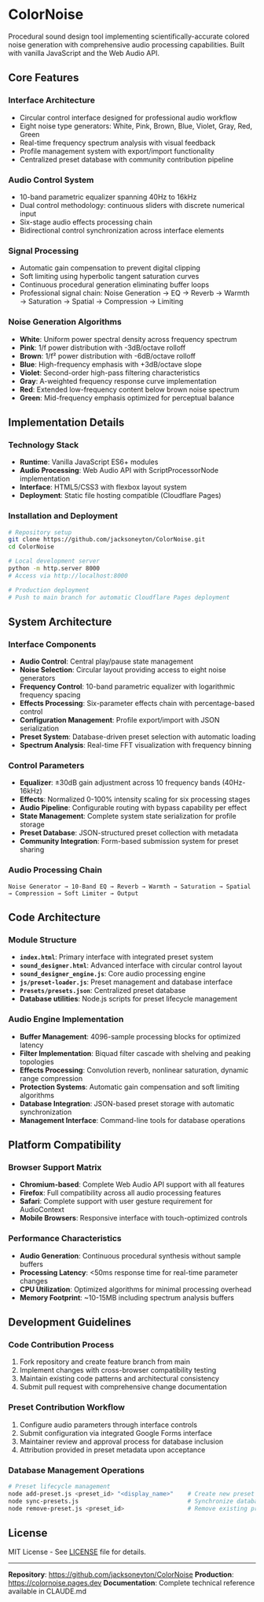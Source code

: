 # ColorNoise

Procedural sound design tool implementing scientifically-accurate colored noise generation with comprehensive audio processing capabilities. Built with vanilla JavaScript and the Web Audio API.

## Core Features

### Interface Architecture
- Circular control interface designed for professional audio workflow
- Eight noise type generators: White, Pink, Brown, Blue, Violet, Gray, Red, Green
- Real-time frequency spectrum analysis with visual feedback
- Profile management system with export/import functionality
- Centralized preset database with community contribution pipeline

### Audio Control System
- 10-band parametric equalizer spanning 40Hz to 16kHz
- Dual control methodology: continuous sliders with discrete numerical input
- Six-stage audio effects processing chain
- Bidirectional control synchronization across interface elements

### Signal Processing
- Automatic gain compensation to prevent digital clipping
- Soft limiting using hyperbolic tangent saturation curves
- Continuous procedural generation eliminating buffer loops
- Professional signal chain: Noise Generation → EQ → Reverb → Warmth → Saturation → Spatial → Compression → Limiting

### Noise Generation Algorithms
- **White**: Uniform power spectral density across frequency spectrum
- **Pink**: 1/f power distribution with -3dB/octave rolloff
- **Brown**: 1/f² power distribution with -6dB/octave rolloff
- **Blue**: High-frequency emphasis with +3dB/octave slope
- **Violet**: Second-order high-pass filtering characteristics
- **Gray**: A-weighted frequency response curve implementation
- **Red**: Extended low-frequency content below brown noise spectrum
- **Green**: Mid-frequency emphasis optimized for perceptual balance

## Implementation Details

### Technology Stack
- **Runtime**: Vanilla JavaScript ES6+ modules
- **Audio Processing**: Web Audio API with ScriptProcessorNode implementation
- **Interface**: HTML5/CSS3 with flexbox layout system
- **Deployment**: Static file hosting compatible (Cloudflare Pages)

### Installation and Deployment

```bash
# Repository setup
git clone https://github.com/jacksoneyton/ColorNoise.git
cd ColorNoise

# Local development server
python -m http.server 8000
# Access via http://localhost:8000

# Production deployment
# Push to main branch for automatic Cloudflare Pages deployment
```

## System Architecture

### Interface Components
- **Audio Control**: Central play/pause state management
- **Noise Selection**: Circular layout providing access to eight noise generators
- **Frequency Control**: 10-band parametric equalizer with logarithmic frequency spacing
- **Effects Processing**: Six-parameter effects chain with percentage-based control
- **Configuration Management**: Profile export/import with JSON serialization
- **Preset System**: Database-driven preset selection with automatic loading
- **Spectrum Analysis**: Real-time FFT visualization with frequency binning

### Control Parameters
- **Equalizer**: ±30dB gain adjustment across 10 frequency bands (40Hz-16kHz)
- **Effects**: Normalized 0-100% intensity scaling for six processing stages
- **Audio Pipeline**: Configurable routing with bypass capability per effect
- **State Management**: Complete system state serialization for profile storage
- **Preset Database**: JSON-structured preset collection with metadata
- **Community Integration**: Form-based submission system for preset sharing

### Audio Processing Chain
```
Noise Generator → 10-Band EQ → Reverb → Warmth → Saturation → Spatial → Compression → Soft Limiter → Output
```

## Code Architecture

### Module Structure
- **`index.html`**: Primary interface with integrated preset system
- **`sound_designer.html`**: Advanced interface with circular control layout
- **`sound_designer_engine.js`**: Core audio processing engine
- **`js/preset-loader.js`**: Preset management and database interface
- **`Presets/presets.json`**: Centralized preset database
- **Database utilities**: Node.js scripts for preset lifecycle management

### Audio Engine Implementation
- **Buffer Management**: 4096-sample processing blocks for optimized latency
- **Filter Implementation**: Biquad filter cascade with shelving and peaking topologies
- **Effects Processing**: Convolution reverb, nonlinear saturation, dynamic range compression
- **Protection Systems**: Automatic gain compensation and soft limiting algorithms
- **Database Integration**: JSON-based preset storage with automatic synchronization
- **Management Interface**: Command-line tools for database operations

## Platform Compatibility

### Browser Support Matrix
- **Chromium-based**: Complete Web Audio API support with all features
- **Firefox**: Full compatibility across all audio processing features
- **Safari**: Complete support with user gesture requirement for AudioContext
- **Mobile Browsers**: Responsive interface with touch-optimized controls

### Performance Characteristics
- **Audio Generation**: Continuous procedural synthesis without sample buffers
- **Processing Latency**: <50ms response time for real-time parameter changes
- **CPU Utilization**: Optimized algorithms for minimal processing overhead
- **Memory Footprint**: ~10-15MB including spectrum analysis buffers

## Development Guidelines

### Code Contribution Process
1. Fork repository and create feature branch from main
2. Implement changes with cross-browser compatibility testing
3. Maintain existing code patterns and architectural consistency
4. Submit pull request with comprehensive change documentation

### Preset Contribution Workflow
1. Configure audio parameters through interface controls
2. Submit configuration via integrated Google Forms interface
3. Maintainer review and approval process for database inclusion
4. Attribution provided in preset metadata upon acceptance

### Database Management Operations
```bash
# Preset lifecycle management
node add-preset.js <preset_id> "<display_name>"    # Create new preset
node sync-presets.js                               # Synchronize database
node remove-preset.js <preset_id>                  # Remove existing preset
```

## License

MIT License - See [LICENSE](LICENSE) file for details.

---

**Repository**: https://github.com/jacksoneyton/ColorNoise
**Production**: https://colornoise.pages.dev
**Documentation**: Complete technical reference available in CLAUDE.md